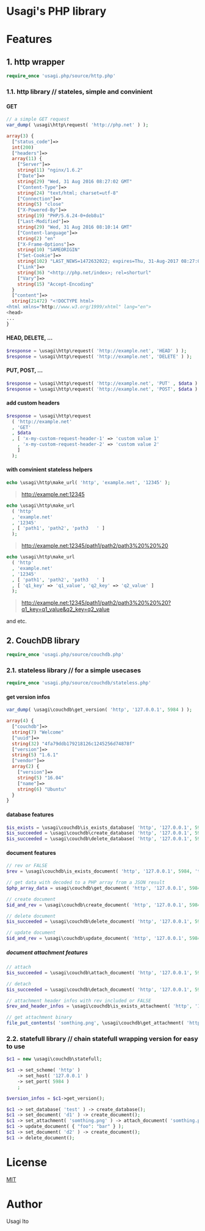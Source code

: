 # Usagi's PHP library

# Features

## 1. http wrapper

```php
require_once 'usagi.php/source/http.php'
```

### 1.1. http library // stateles, simple and convinient

#### GET

```php
// a simple GET request
var_dump( \usagi\http\request( 'http://php.net' ) );
```

```php
array(3) {
  ["status_code"]=>
  int(200)
  ["headers"]=>
  array(11) {
    ["Server"]=>
    string(11) "nginx/1.6.2"
    ["Date"]=>
    string(29) "Wed, 31 Aug 2016 08:27:02 GMT"
    ["Content-Type"]=>
    string(24) "text/html; charset=utf-8"
    ["Connection"]=>
    string(5) "close"
    ["X-Powered-By"]=>
    string(19) "PHP/5.6.24-0+deb8u1"
    ["Last-Modified"]=>
    string(29) "Wed, 31 Aug 2016 08:10:14 GMT"
    ["Content-language"]=>
    string(2) "en"
    ["X-Frame-Options"]=>
    string(10) "SAMEORIGIN"
    ["Set-Cookie"]=>
    string(102) "LAST_NEWS=1472632022; expires=Thu, 31-Aug-2017 08:27:02 GMT; Max-Age=31536000; path=/; domain=.php.net"
    ["Link"]=>
    string(36) "<http://php.net/index>; rel=shorturl"
    ["Vary"]=>
    string(15) "Accept-Encoding"
  }
  ["content"]=>
  string(21472) "<!DOCTYPE html>
<html xmlns="http://www.w3.org/1999/xhtml" lang="en">
<head>
...
}
```

#### HEAD, DELETE, ...

```php
$response = \usagi\http\request( 'http://example.net', 'HEAD' ) );
$response = \usagi\http\request( 'http://example.net', 'DELETE' ) );
```

#### PUT, POST, ...

```php
$response = \usagi\http\request( 'http://example.net', 'PUT' , $data ) );
$response = \usagi\http\request( 'http://example.net', 'POST', $data ) );
```

#### add custom headers

```php
$response = \usagi\http\request
  ( 'http://example.net'
  , 'GET'
  , $data
  , [ 'x-my-custom-request-header-1' => 'custom value 1'
    , 'x-my-custom-request-header-2' => 'custom value 2'
    ]
  );
```

#### with convinient stateless helpers

```php
echo \usagi\http\make_url( 'http', 'example.net', '12345' );
```

> http://example.net:12345

```php
echo \usagi\http\make_url
  ( 'http'
  , 'example.net'
  , '12345'
  , [ 'path1', 'path2', 'path3   ' ]
  );
```

> http://example.net:12345/path1/path2/path3%20%20%20

```php
echo \usagi\http\make_url
  ( 'http'
  , 'example.net'
  , '12345'
  , [ 'path1', 'path2', 'path3   ' ]
  , [ 'q1_key' => 'q1_value', 'q2_key' => 'q2_value' ]
  );
```

> http://example.net:12345/path1/path2/path3%20%20%20?q1_key=q1_value&q2_key=q2_value

and etc.

## 2. CouchDB library

```php
require_once 'usagi.php/source/couchdb.php'
```

### 2.1. stateless library // for a simple usecases

```php
require_once 'usagi.php/source/couchdb/stateless.php'
```

#### get version infos

```php
var_dump( \usagi\couchdb\get_version( 'http', '127.0.0.1', 5984 ) );
```

```php
array(4) {
  ["couchdb"]=>
  string(7) "Welcome"
  ["uuid"]=>
  string(32) "4fa79ddb179218126c1245256d74878f"
  ["version"]=>
  string(5) "1.6.1"
  ["vendor"]=>
  array(2) {
    ["version"]=>
    string(5) "16.04"
    ["name"]=>
    string(6) "Ubuntu"
  }
}
```

#### database features

```php
$is_exists = \usagi\couchdb\is_exists_database( 'http', '127.0.0.1', 5984, 'test' );
$is_succeeded = \usagi\couchdb\create_database( 'http', '127.0.0.1', 5984, 'test' );
$is_succeeded = \usagi\couchdb\delete_database( 'http', '127.0.0.1', 5984, 'test' );
```

#### document features

```php
// rev or FALSE
$rev = \usagi\couchdb\is_exists_document( 'http', '127.0.0.1', 5984, 'test', 'd1' );

// get data with decoded to a PHP array from a JSON result
$php_array_data = usagi\couchdb\get_document( 'http', '127.0.0.1', 5984, 'test2', 'd1' ) );

// create document
$id_and_rev = \usagi\couchdb\create_document( 'http', '127.0.0.1', 5984, 'test2', 'd1', $omissible_your_php_array_data );

// delete document
$is_succeeded = \usagi\couchdb\delete_document( 'http', '127.0.0.1', 5984, 'test2', 'd1' );

// update document
$id_and_rev = \usagi\couchdb\update_document( 'http', '127.0.0.1', 5984, 'test2', 'd1', [ 'hoge' => 'fuga' ] );
```

##### document attachment features

```php
// attach
$is_succeeded = \usagi\couchdb\attach_document( 'http', '127.0.0.1', 5984, 'test2', 'd1', 'somthing.png' );

// detach
$is_succeeded = \usagi\couchdb\detach_document( 'http', '127.0.0.1', 5984, 'test2', 'd1', 'gondwana-logo-white-120x120.png' ) );

// attachment header infos with rev included or FALSE
$rev_and_header_infos = \usagi\couchdb\is_exists_attachment( 'http', '127.0.0.1', 5984, 'test2', 'd1', 'something.png' ) );

// get attachment binary
file_put_contents( 'somthing.png', \usagi\couchdb\get_attachment( 'http', '127.0.0.1', 5984, 'test2', 'd1', 'something.png' ), LOCK_EX );
```

### 2.2. statefull library // chain statefull wrapping version for easy to use

```php
$c1 = new \usagi\couchdb\statefull;

$c1 -> set_scheme( 'http' )
    -> set_host( '127.0.0.1' )
    -> set_port( 5984 )
    ;

$version_infos = $c1->get_version();

$c1 -> set_database( 'test' ) -> create_database();
$c1 -> set_document( 'd1' ) -> create_document();
$c1 -> set_attachment( 'somthing.png' ) -> attach_document( 'somthing.png' );
$c1 -> update_document( { "foo": "bar" } );
$c1 -> set_document( 'd2' ) -> create_document();
$c1 -> delete_document();
```

# License

[MIT](LICENSE)

# Author

Usagi Ito

